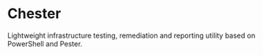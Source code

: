 # Chester
Lightweight infrastructure testing, remediation and reporting utility based on PowerShell and Pester. 
